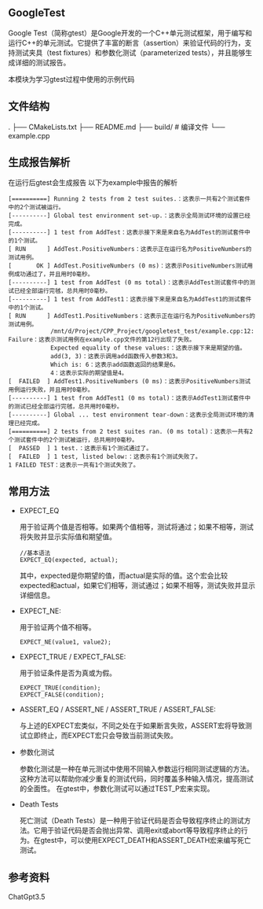 GoogleTest
------
Google Test（简称gtest）是Google开发的一个C++单元测试框架，用于编写和运行C++的单元测试。它提供了丰富的断言（assertion）来验证代码的行为，支持测试夹具（test fixtures）和参数化测试（parameterized tests），并且能够生成详细的测试报告。

本模块为学习gtest过程中使用的示例代码

文件结构
----------

.
├── CMakeLists.txt
├── README.md
├── build/                          # 编译文件
└── example.cpp            

生成报告解析
----------
在运行后gtest会生成报告
以下为example中报告的解析
```
[==========] Running 2 tests from 2 test suites.：这表示一共有2个测试套件中的2个测试被运行。
[----------] Global test environment set-up.：这表示全局测试环境的设置已经完成。
[----------] 1 test from AddTest：这表示接下来是来自名为AddTest的测试套件中的1个测试。
[ RUN      ] AddTest.PositiveNumbers：这表示正在运行名为PositiveNumbers的测试用例。
[       OK ] AddTest.PositiveNumbers (0 ms)：这表示PositiveNumbers测试用例成功通过了，并且用时0毫秒。
[----------] 1 test from AddTest (0 ms total)：这表示AddTest测试套件中的测试已经全部运行完毧，总共用时0毫秒。
[----------] 1 test from AddTest1：这表示接下来是来自名为AddTest1的测试套件中的1个测试。
[ RUN      ] AddTest1.PositiveNumbers：这表示正在运行名为PositiveNumbers的测试用例。
            /mnt/d/Project/CPP_Project/googletest_test/example.cpp:12: Failure：这表示测试用例在example.cpp文件的第12行出现了失败。
            Expected equality of these values:：这表示接下来是期望的值。
            add(3, 3)：这表示调用add函数传入参数3和3。
            Which is: 6：这表示add函数返回的结果是6。
            4：这表示实际的期望值是4。
[  FAILED  ] AddTest1.PositiveNumbers (0 ms)：这表示PositiveNumbers测试用例运行失败，并且用时0毫秒。
[----------] 1 test from AddTest1 (0 ms total)：这表示AddTest1测试套件中的测试已经全部运行完毧，总共用时0毫秒。
[----------] Global ... test environment tear-down：这表示全局测试环境的清理已经完成。
[==========] 2 tests from 2 test suites ran. (0 ms total)：这表示一共有2个测试套件中的2个测试被运行，总共用时0毫秒。
[  PASSED  ] 1 test.：这表示有1个测试通过了。
[  FAILED  ] 1 test, listed below:：这表示有1个测试失败了。
1 FAILED TEST：这表示一共有1个测试失败了。

```

常用方法
----------
* EXPECT_EQ
    
    用于验证两个值是否相等。如果两个值相等，测试将通过；如果不相等，测试将失败并显示实际值和期望值。
    ```
    //基本语法
    EXPECT_EQ(expected, actual);
    ```
    其中，expected是你期望的值，而actual是实际的值。这个宏会比较expected和actual，如果它们相等，测试通过；如果不相等，测试失败并显示详细信息。

* EXPECT_NE: 
  
    用于验证两个值不相等。
    ```
    EXPECT_NE(value1, value2);
    ```
* EXPECT_TRUE / EXPECT_FALSE: 
  
    用于验证条件是否为真或为假。
    ```
    EXPECT_TRUE(condition);
    EXPECT_FALSE(condition);
    ```
* ASSERT_EQ / ASSERT_NE / ASSERT_TRUE / ASSERT_FALSE: 
    
    与上述的EXPECT宏类似，不同之处在于如果断言失败，ASSERT宏将导致测试立即终止，而EXPECT宏只会导致当前测试失败。

* 参数化测试

    参数化测试是一种在单元测试中使用不同输入参数运行相同测试逻辑的方法。这种方法可以帮助你减少重复的测试代码，同时覆盖多种输入情况，提高测试的全面性。
    在gtest中，参数化测试可以通过TEST_P宏来实现。

* Death Tests

    死亡测试（Death Tests）是一种用于验证代码是否会导致程序终止的测试方法。它用于验证代码是否会抛出异常、调用exit或abort等导致程序终止的行为。在gtest中，可以使用EXPECT_DEATH和ASSERT_DEATH宏来编写死亡测试。

参考资料
----------
ChatGpt3.5